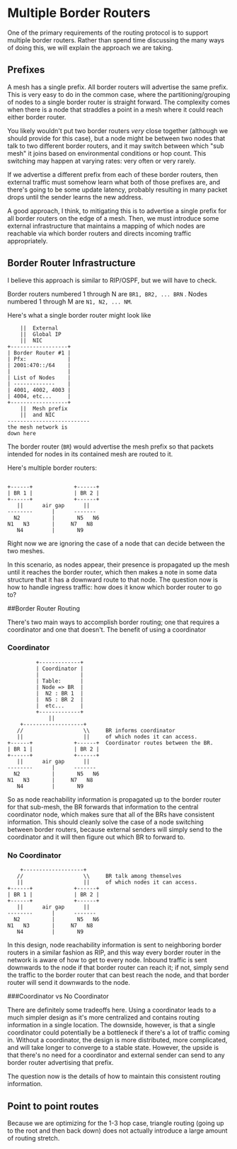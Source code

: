Multiple Border Routers
=======================

One of the primary requirements of the routing protocol is to support multiple
border routers. Rather than spend time discussing the many ways of doing this,
we will explain the approach we are taking.

## Prefixes

A mesh has a single prefix. All border routers will advertise the same prefix.
This is very easy to do in the common case, where the partitioning/grouping of
nodes to a single border router is straight forward.  The complexity comes when
there is a node that straddles a point in a mesh where it could reach either
border router.

You likely wouldn't put two border routers *very* close together (although we
should provide for this case), but a node might be between two nodes that talk
to two different border routers, and it may switch between which "sub mesh" it
joins based on environmental conditions or hop count. This switching may happen
at varying rates: very often or very rarely.

If we advertise a different prefix from each of these border routers, then
external traffic must somehow learn what both of those prefixes are, and
there's going to be some update latency, probably resulting in many packet
drops until the sender learns the new address.

A good approach, I think, to mitigating this is to advertise a single prefix
for all border routers on the edge of a mesh. Then, we must introduce some
external infrastructure that maintains a mapping of which nodes are reachable
via which border routers and directs incoming traffic appropriately.

## Border Router Infrastructure

I believe this approach is similar to RIP/OSPF, but we will have to check.

Border routers numbered 1 through N are `BR1, BR2, ... BRN` .
Nodes numbered 1 through M are `N1, N2, ... NM`.

Here's what a single border router might look like

```
    ||  External
    ||  Global IP
    ||  NIC
+------------------+
| Border Router #1 |
| Pfx:             |
| 2001:470::/64    |
|                  |
| List of Nodes    |
| -------------    |
| 4001, 4002, 4003 |
| 4004, etc...     |
+------------------+
    ||  Mesh prefix
    ||  and NIC
--------------------------
the mesh network is
down here
```

The border router (`BR`) would advertise the mesh prefix so that packets
intended for nodes in its contained mesh are routed to it.

Here's multiple border routers:

```

+------+             +------+
| BR 1 |             | BR 2 |
+------+             +------+
   ||      air gap      ||
--------      |      -------
  N2          |       N5   N6
N1   N3       |     N7   N8
   N4         |       N9

```

Right now we are ignoring the case of a node that can decide between the two
meshes.

In this scenario, as nodes appear, their presence is propagated up the mesh
until it reaches the border router, which then makes a note in some data structure
that it has a downward route to that node. The question now is how to handle
ingress traffic: how does it know which border router to go to?

##Border Router Routing

There's two main ways to accomplish border routing; one that requires a coordinator and one that doesn't. The benefit of using a coordinator 

### Coordinator

```
         +-------------+
         | Coordinator |
         |             |
         | Table:      |
         | Node => BR  |
         |  N2 : BR 1  |
         |  N5 : BR 2  |
         |  etc...     |
         +-------------+
             ||             
    +-------------------+  
   //                   \\     BR informs coordinator
   ||                   ||     of which nodes it can access.
+------+             +------+  Coordinator routes between the BR.
| BR 1 |             | BR 2 |
+------+             +------+
   ||      air gap      ||
--------      |      -------
  N2          |       N5   N6
N1   N3       |     N7   N8
   N4         |       N9

```

So as node reachability information is propagated up to the border router for
that sub-mesh, the BR forwards that information to the central coordinator
node, which makes sure that all of the BRs have consistent information. This
should cleanly solve the case of a node switching between border routers,
because external senders will simply send to the coordinator and it will then
figure out which BR to forward to.

### No Coordinator
```
    +-------------------+  
   //                   \\     BR talk among themselves
   ||                   ||     of which nodes it can access.
+------+             +------+
| BR 1 |             | BR 2 |
+------+             +------+
   ||      air gap      ||
--------      |      -------
  N2          |       N5   N6
N1   N3       |     N7   N8
   N4         |       N9

```

In this design, node reachability information is sent to neighboring border routers in a similar fashion as RIP, and this way every border router in the network is aware of how to get to every node. Inbound traffic is sent downwards to the node if that border router can reach it; if not, simply send the traffic to the border router that can best reach the node, and that border router will send it downwards to the node.

###Coordinator vs No Coordinator

There are definitely some tradeoffs here. Using a coordinator leads to a much simpler design as it's more centralized and contains routing information in a single location. The downside, however, is that a single coordinator could potentially be a bottleneck if there's a lot of traffic coming in. Without a coordinator, the design is more distributed, more complicated, and will take longer to converge to a stable state. However, the upside is that there's no need  for a coordinator and external sender can send to any border router advertising that prefix.


The question now is the details of how to maintain this consistent routing
information.

## Point to point routes

Because we are optimizing for the 1-3 hop case, triangle routing (going up to
the root and then back down) does not actually introduce a large amount of
routing stretch.
